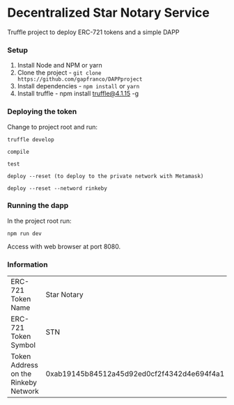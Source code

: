 # Decentralized Star Notary Service

Truffle project to deploy ERC-721 tokens and a simple DAPP

### Setup

1. Install Node and NPM or yarn
2. Clone the project - `git clone https://github.com/gapfranco/DAPPproject`
3. Install dependencies - `npm install` or `yarn`
4. Install truffle - npm install truffle@4.1.15 -g

### Deploying the token

Change to project root and run:

```
truffle develop

compile

test

deploy --reset (to deploy to the private network with Metamask)

deploy --reset --netword rinkeby

```

### Running the dapp

In the project root run:

```
npm run dev
```

Access with web browser at port 8080.

### Information

|                                      |                                            |
| ------------------------------------ | ------------------------------------------ |
| ERC-721 Token Name                   | Star Notary                                |
| ERC-721 Token Symbol                 | STN                                        |
| Token Address on the Rinkeby Network | 0xab19145b84512a45d92ed0cf2f4342d4e694f4a1 |
